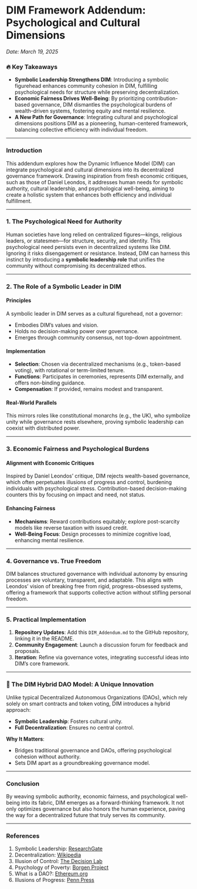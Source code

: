 # DIM Framework Addendum: Psychological and Cultural Dimensions  
*Date: March 19, 2025*  

### 🔥 Key Takeaways  
- **Symbolic Leadership Strengthens DIM**: Introducing a symbolic figurehead enhances community cohesion in DIM, fulfilling psychological needs for structure while preserving decentralization.  
- **Economic Fairness Drives Well-Being**: By prioritizing contribution-based governance, DIM dismantles the psychological burdens of wealth-driven systems, fostering equity and mental resilience.  
- **A New Path for Governance**: Integrating cultural and psychological dimensions positions DIM as a pioneering, human-centered framework, balancing collective efficiency with individual freedom.  

---

### Introduction  
This addendum explores how the Dynamic Influence Model (DIM) can integrate psychological and cultural dimensions into its decentralized governance framework. Drawing inspiration from fresh economic critiques, such as those of Daniel Leondos, it addresses human needs for symbolic authority, cultural leadership, and psychological well-being, aiming to create a holistic system that enhances both efficiency and individual fulfillment.

---

### 1. The Psychological Need for Authority  
Human societies have long relied on centralized figures—kings, religious leaders, or statesmen—for structure, security, and identity. This psychological need persists even in decentralized systems like DIM. Ignoring it risks disengagement or resistance. Instead, DIM can harness this instinct by introducing a **symbolic leadership role** that unifies the community without compromising its decentralized ethos.

---

### 2. The Role of a Symbolic Leader in DIM  
#### Principles  
A symbolic leader in DIM serves as a cultural figurehead, not a governor:  
- Embodies DIM’s values and vision.  
- Holds no decision-making power over governance.  
- Emerges through community consensus, not top-down appointment.  

#### Implementation  
- **Selection**: Chosen via decentralized mechanisms (e.g., token-based voting), with rotational or term-limited tenure.  
- **Functions**: Participates in ceremonies, represents DIM externally, and offers non-binding guidance.  
- **Compensation**: If provided, remains modest and transparent.  

#### Real-World Parallels  
This mirrors roles like constitutional monarchs (e.g., the UK), who symbolize unity while governance rests elsewhere, proving symbolic leadership can coexist with distributed power.

---

### 3. Economic Fairness and Psychological Burdens  
#### Alignment with Economic Critiques  
Inspired by Daniel Leondos’ critique, DIM rejects wealth-based governance, which often perpetuates illusions of progress and control, burdening individuals with psychological stress. Contribution-based decision-making counters this by focusing on impact and need, not status.

#### Enhancing Fairness  
- **Mechanisms**: Reward contributions equitably; explore post-scarcity models like reverse taxation with issued credit.  
- **Well-Being Focus**: Design processes to minimize cognitive load, enhancing mental resilience.  

---

### 4. Governance vs. True Freedom  
DIM balances structured governance with individual autonomy by ensuring processes are voluntary, transparent, and adaptable. This aligns with Leondos’ vision of breaking free from rigid, progress-obsessed systems, offering a framework that supports collective action without stifling personal freedom.

---

### 5. Practical Implementation  
1. **Repository Updates**: Add this `DIM_Addendum.md` to the GitHub repository, linking it in the README.  
2. **Community Engagement**: Launch a discussion forum for feedback and proposals.  
3. **Iteration**: Refine via governance votes, integrating successful ideas into DIM’s core framework.

---

### 🚀 The DIM Hybrid DAO Model: A Unique Innovation  
Unlike typical Decentralized Autonomous Organizations (DAOs), which rely solely on smart contracts and token voting, DIM introduces a hybrid approach:  
- **Symbolic Leadership**: Fosters cultural unity.  
- **Full Decentralization**: Ensures no central control.  

**Why It Matters**:  
- Bridges traditional governance and DAOs, offering psychological cohesion without authority.  
- Sets DIM apart as a groundbreaking governance model.

---

### Conclusion  
By weaving symbolic authority, economic fairness, and psychological well-being into its fabric, DIM emerges as a forward-thinking framework. It not only optimizes governance but also honors the human experience, paving the way for a decentralized future that truly serves its community.

---

### References  
1. Symbolic Leadership: [ResearchGate](https://www.researchgate.net/publication/251124346_Symbolic_Leadership)  
2. Decentralization: [Wikipedia](https://en.wikipedia.org/wiki/Decentralization)  
3. Illusion of Control: [The Decision Lab](https://thedecisionlab.com/biases/illusion-of-control)  
4. Psychology of Poverty: [Borgen Project](https://borgenproject.org/the-psychology-of-poverty-2/)  
5. What is a DAO?: [Ethereum.org](https://ethereum.org/en/dao/)  
6. Illusions of Progress: [Penn Press](https://www.pennpress.org/9781512823813/illusions-of-progress/)
